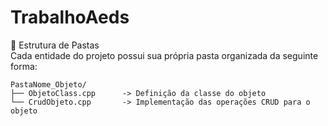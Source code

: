 # TrabalhoAeds

📁 Estrutura de Pastas  
Cada entidade do projeto possui sua própria pasta organizada da seguinte forma:

    PastaNome_Objeto/
    ├── ObjetoClass.cpp      -> Definição da classe do objeto
    └── CrudObjeto.cpp       -> Implementação das operações CRUD para o objeto
